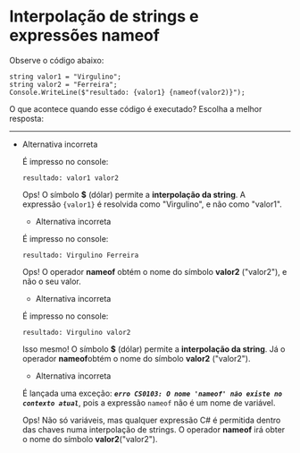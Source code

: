 ﻿# Interpolação de strings e expressões nameof

Observe o código abaixo:

```
string valor1 = "Virgulino";
string valor2 = "Ferreira";
Console.WriteLine($"resultado: {valor1} {nameof(valor2)}");
```

O que acontece quando esse código é executado? Escolha a melhor resposta:

-----------------------------------------------------------------------------------------------------------------------------------------------------------------------------------------------------------------------------------------

-   Alternativa incorreta

    É impresso no console:

    ```
    resultado: valor1 valor2
    ```

    Ops! O símbolo **$** (dólar) permite a **interpolação da string**. A expressão `{valor1}` é resolvida como "Virgulino", e não como "valor1".

    -   Alternativa incorreta

    É impresso no console:

    ```
    resultado: Virgulino Ferreira
    ```

    Ops! O operador **nameof** obtém o nome do símbolo **valor2** ("valor2"), e não o seu valor.

    -   Alternativa incorreta

    É impresso no console:

    ```
    resultado: Virgulino valor2
    ```

    Isso mesmo! O símbolo **$** (dólar) permite a **interpolação da string**. Já o operador **nameof**obtém o nome do símbolo **valor2** ("valor2").

    -   Alternativa incorreta

    É lançada uma exceção: ***`erro CS0103: O nome 'nameof' não existe no contexto atual`***, pois a expressão `nameof` não é um nome de variável.

    Ops! Não só variáveis, mas qualquer expressão C# é permitida dentro das chaves numa interpolação de strings. O operador **nameof** irá obter o nome do símbolo **valor2**("valor2").